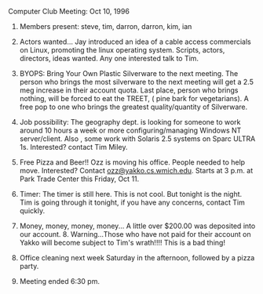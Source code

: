 Computer Club Meeting:   Oct 10, 1996 </p><p>
1.  Members present:  steve, tim, darron, darron, kim, ian </p><p>
2.  Actors wanted... 	Jay introduced an idea of a cable access commercials on Linux, 	promoting the linux operating system.  Scripts, actors, 	directors, ideas wanted.  Any one interested talk to Tim. </p><p>
3.  BYOPS: 	Bring Your Own Plastic Silverware to the next meeting.  The person 	who brings the most silverware to the next meeting will get 	a 2.5 meg increase in their account quota. Last place, person 	who brings nothing, will be forced to eat the TREET, ( pine 	bark for vegetarians).  A free pop to one who brings the 	greatest quality/quantity of Silverware. </p><p>
4.  Job possibility: 	The geography dept. is looking for someone to work around 	10 hours a week or more configuring/managing Windows NT  	server/client.  Also , some work with Solaris 2.5 systems on  	Sparc ULTRA 1s.  Interested? contact Tim Miley.  </p><p>
5.  Free Pizza and Beer!! 	Ozz is moving his office.  People needed to help move. 	Interested?  Contact ozz@yakko.cs.wmich.edu. Starts at 	3 p.m. at Park Trade Center this Friday, Oct 11. </p><p>
6.  Timer: 	The timer is still here.  This is not cool. But tonight 	is the night.  Tim is going through it tonight, if you 	have any concerns, contact Tim quickly. </p><p>
7.  Money, money, money, money... 	A little over $200.00 was deposited into our account.  	 8.  Warning...Those who have not paid for their account on Yakko 	will become subject to Tim's wrath!!!!  This is a bad thing! </p><p>
9.  Office cleaning next week Saturday in the afternoon, followed 	by a pizza party.   </p><p>
10.  Meeting ended 6:30 pm.  	 </p>
